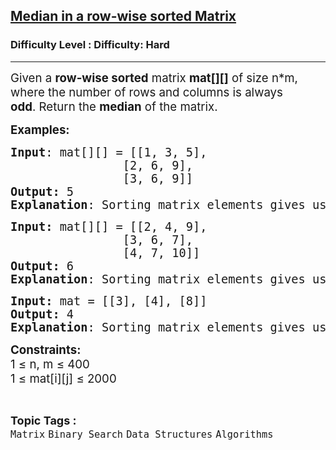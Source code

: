 <h2><a href="https://www.geeksforgeeks.org/problems/median-in-a-row-wise-sorted-matrix1527/1?page=1&difficulty=Hard&sortBy=submissions">Median in a row-wise sorted Matrix</a></h2><h3>Difficulty Level : Difficulty: Hard</h3><hr><div class="problems_problem_content__Xm_eO"><p><span style="font-size: 14pt;">Given a <strong>row-wise sorted</strong> matrix&nbsp;</span><strong style="font-size: 18.6667px;">mat[][]</strong><span style="font-size: 14pt;"> of size n*m, where the number of rows and columns is always </span><strong style="font-size: 14pt;">odd</strong><span style="font-size: 14pt;">.&nbsp;Return the <strong>median</strong> of the matrix.</span></p>
<p><span style="font-size: 14pt;"><strong>Examples:</strong></span></p>
<pre><span style="font-size: 14pt;"><strong>Input</strong>: mat[][] = [[1, 3, 5], <br>                [2, 6, 9], <br>                [3, 6, 9]]
<strong>Output:</strong>&nbsp;5
<strong>Explanation</strong>: Sorting matrix elements gives us [1, 2, 3, 3, 5, 6, 6, 9, 9]. Hence, 5 is median.
</span></pre>
<pre><span style="font-size: 14pt;"><strong>Input: </strong>mat[][] = [[2, 4, 9],
                [3, 6, 7],
                [4, 7, 10]]
<strong>Output: </strong>6
<strong>Explanation</strong>: Sorting matrix elements gives us [2, 3, 4, 4, 6, 7, 7, 9, 10]. Hence, 6 is median.</span></pre>
<pre><span style="font-size: 14pt;"><strong>Input: </strong>mat = [[3], [4], [8]]
<strong>Output: </strong>4
<strong>Explanation</strong>: Sorting matrix elements gives us [3, 4, 8]. Hence, 4 is median.<br></span></pre>
<p><span style="font-size: 14pt;"><strong>Constraints:</strong><br>1 ≤ n, m ≤ 400<br>1 ≤ mat[i][j] ≤ 2000</span></p></div><br><p><span style=font-size:18px><strong>Topic Tags : </strong><br><code>Matrix</code>&nbsp;<code>Binary Search</code>&nbsp;<code>Data Structures</code>&nbsp;<code>Algorithms</code>&nbsp;